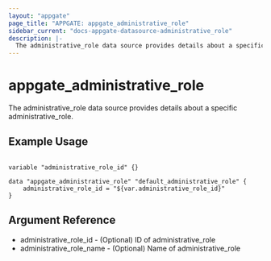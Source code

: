 ```yaml
---
layout: "appgate"
page_title: "APPGATE: appgate_administrative_role"
sidebar_current: "docs-appgate-datasource-administrative_role"
description: |-
  The administrative_role data source provides details about a specific administrative_role.
---
```


# appgate_administrative_role

The administrative_role data source provides details about a specific administrative_role.


## Example Usage

```hcl

variable "administrative_role_id" {}

data "appgate_administrative_role" "default_administrative_role" {
    administrative_role_id = "${var.administrative_role_id}"
}

```

## Argument Reference

* administrative_role_id - (Optional) ID of administrative_role
* administrative_role_name - (Optional) Name of administrative_role
